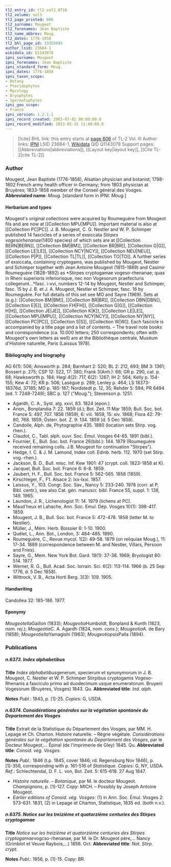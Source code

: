 ```yaml
---
tl2_entry_id: tl2_vol3_0718
tl2_volume: vol3
tl2_page_printed: 606
tl2_surname: Mougeot
tl2_forenames: Jean Baptiste
tl2_name_abbrev: Moug.
tl2_dates: 1776-1858
tl2_bhl_page_id: 33355693
author_lsid: 23684-1
wikidata_id: Q1143078
ipni_surname: Mougeot
ipni_forenames: Jean Baptiste
ipni_standard_form: Moug.
ipni_dates: 1776-1858
ipni_taxon_scope: 
- Botany
- Pteridophytes
- Mycology
- Bryophytes
- Spermatophytes
ipni_geo_scope: 
- France
ipni_version: 1.2.1.1
ipni_record_created: 2003-07-02 00:00:00.0
ipni_record_modified: 2013-05-15 11:40:09.0
---
```


> [!cite] BHL link: this entry starts at [page 606](https://www.biodiversitylibrary.org/page/33355693) of TL-2 Vol. III
> Author links: [IPNI](https://www.ipni.org/a/23684-1) LSID 23684-1, [Wikidata](https://www.wikidata.org/wiki/Q1143078) QID Q1143078
> Support pages: [[Abbreviations|abbreviations]], [[Layout key|layout key]], [[Cite TL-2|cite TL-2]]

### Author

Mougeot, Jean Baptiste (1776-1858), Alsatian physician and botanist; 1798-1802 French army health officer in Germany; from 1803 physician at Bruyères; 1833-1858 member of the Conseil général des Vosges. 
**Abbreviated name**: *Moug.* \[standard form in IPNI: *Moug.*\]

#### Herbarium and types

Mougeot's original collections were acquired by Roumeguère from Mougeot fils and are now at [[Collection MPU|MPU]]. Important material is also at [[Collection PC|PC]]. J. B. Mougeot, C. G. Nestler and W. P. Schimper published 14 fascicles of a series of exsiccata *Stirpes vogesorhenanae*(1400 species) of which sets are at [[Collection BERN|BERN]], [[Collection BM|BM]], [[Collection BR|BR]], [[Collection G|G]], [[Collection LE|LE]], [[Collection NCY|NCY]], [[Collection NEU|NEU]], [[Collection P|P]], [[Collection TL|TL]], [[Collection TO|TO]]. A further series of exsiccata, containing cryptogams, was published by Mougeot, Nestler and Schimper together with Jean Antoine Mougeot (1815-1889) and Casimir Roumeguère (1828-1892) as *Stirpes cryptogamae vogeso-rhenanae; quas in Rheni superioris inferiorisque, nec non Vogesorum praefecturis collegerunt...*fasc. i-xvi, numbers 12-14 by Mougeot, Nestler and Schimper, fasc. 15 by J. B. et J. A. Mougeot, Nestler et Schimper, fasc. 16 by Roumeguère. For full details of this set see MO and Sayre (1969). Sets at (e.g.): [[Collection BM|BM]], [[Collection BR|BR]], [[Collection DBN|DBN]], [[Collection E|E]], [[Collection FH|FH]], [[Collection G|G]], [[Collection H|H]], [[Collection JE|JE]], [[Collection K|K]], [[Collection LE|LE]], [[Collection MPU|MPU]], [[Collection NCY|NCY]], [[Collection NY|NY]], [[Collection PC|PC]], [[Collection S|S]], [[Collection W|W]]. Each fascicle is accompanied by a title page and a list of contents. – The travel note books and correspondence (ca. 10.000 letters; 250 correspondents; often with Mougeot's own letters as well) are at the Bibliothèque centrale, Muséum d'Histoire naturelle, Paris (Laissus 1978).

#### Bibliography and biography

AG 6(1): 506; Ainsworth p. 284; Barnhart 2: 520; BL 2: 212, 693; BM 3: 1361; Bossert p. 275; CSP 12: 522, 17: 380; Frank 3(Anh.): 68; GR p. 290, cat. p. 68; Hawksworth p. 184; Hegi 4(2): 717, 6(2): 1267; IH 2: 564; Kelly p. 154-155; Kew 4: 72; KR p. 506; Lasègue p. 289; Lenley p. 464; LS 18373-18376d, 37185; MD p. 185-187; Nordstedt p. 12, 35; Rehder 5: 594; PR 6494 (ed. 1: 7248-7249); SBC p. 127 ("Moug."); Stevenson p. 1251.
- Agardh, C. A., Syst. alg. xxvi, 83. 1824 (epon.).
- Anon., Bonplandia 7: 22. 1859 (d.); Bot. Zeit. 11 Mar 1859; Bull. Soc. bot. France 5: 497, 707. 1858 (1859), 6: viii. 1859, 15: xiv. 1868; Flora 42: 79-80, 768. 1859; Österr. bot. Z. 9: 134. 1859 (d. 5 Dec 1858).
- Candolle, Alph. de, Phytographie 435. 1880 (location sets Stirp. vog. rhen.).
- Claudot, C., Tabl. alph. ouvr. Soc. Émul. Vosges 64-65. 1891 (bibl.).
- Fournier, E., Bull. Soc. bot. France 26(bibl.): 144. 1879 (Roumeguère received remaining colls. J.B. Mougeot for continuation "Stirpes").
- Hedge, I. C. & J. M. Lamond, Index coll. Edinb. herb. 112. 1970 (set Stirp. vog.-rhen.).
- Jackson, B. D., Bull. misc. Inf. Kew 1901: 47 (crypt. coll. 1823-1858 at K).
- Jacquel, Bull. Soc. bot. France 6: 6-8. 1859.
- Jaubert, H. F., Bull. Soc. bot. France 5: 562-565. 1858 (1859).
- Kirschleger, F., F1. Alsace 2: lxx-lxxi. 1857.
- Laissus, Y., 103. Congr. Soc. Sav., Nancy 5: 233-240. 1978 (corr. at P, Bibl. centr.), see also Cat. gén. manuscr. bibl. France 55, suppl. 1: 138, 149. 1965.
- Laundon, J. R., Lichenologist 11: 14. 1979 (lichens at PC).
- Maud'heux et Lahache, Ann. Soc. Emul. Dép. Vosges 10(1): 398-417. 1859.
- Mougeot, J. B., Bull. Soc. bot. France 5: 472-478. 1858 (letter M. to Nestler).
- Müller, J., Mém. Herb. Boissier 6: 1-10. 1900.
- Quélet, L., Ann. Bot., London, 3: 484-485. 1890.
- Roumeguère, C., Revue mycol. 1(2): 49-58. 1879 (on reliquiae Moug.), 11: 17-34. 1889 (correspondence between M. and Nestler, Villars, Persoon and Fries).
- Sayre, G., Mem. New York Bot. Gard. 19(1): 37-38. 1969; Bryologist 80: 514. 1977.
- Werner, R. G., Bull. Acad. Soc. lorrain. Sci. 6(2): 113-114. 1966 (b. 25 Sep 1776, d. 5 Dec 1858).
- Wittrock, V. B., Acta Horti Berg. 3(3): 109. 1905.

#### Handwriting

Candollea 32: 185-186. 1977.

#### Eponymy

*Mougeotella*Gaillon (1833); *Mougeotia*Humboldt, Bonpland & Kunth (1823, *nom. rej.*); *Mougeotia*C. A. Agardh (1824, *nom. cons.*); *Mougeotia*A. de Bary (1858); *Mougeotiella*Yamagishi (1963); *Mougeotiopsis*Palla (1894).

### Publications

##### n.6373. Index alphabetibus

**Title**
*Index alphabetibus*generum, specierum et synonymorum in J. B. Mougeot, C. Nestler et W. P. Schimper Stirpibus cryptogamis Vogeso-Rhenanis a fasciculo primo ad duodecimum usque enumeratorum. Bruyerii Vogesorum (Bruyères, Vosges) 1843. Qu.
**Abbreviated title**: *Ind. alph.*

**Notes**
*Publ*.: 1843, p. \[1\]-25. *Copies*: G, USDA.

##### n.6374. Considérations générales sur la végétation spontanée du Departement des Vosges

**Title**
Extrait de la Statistique du Département des Vosges, par MM. H. Lepage et Ch. Charton. Histoire naturelle. – Règne végétale. *Considérations générales sur la végétation spontanée du Departement des Vosges*, par le Docteur Mougeot,... Épinal (de l'imprimerie de Gley) 1845. Qu.
**Abbreviated title**: *Consid. vég. Vosges*.

**Notes**
*Publ*.: 1846 (t.p. 1845, cover 1846; rd. Regensburg Nov 1846), p. \[1\]-356, corresponding with p. 161-516 of *Statistique. Copies*: G, NY, USDA.
*Ref*.: Schlechtendal, D. F. L. von, Bot. Zeit. 5: 615-618. 27 Aug 1847.
- *Histoire naturelle. – Botanique*, par M. le docteur Mougeot. *Champignons*, p. \[1\]-127. *Copy*: MICH. – Possibly by Joseph Antoine Mougeot.
- *Earlier editions of Consid. vég. Vosges*: (1) in Ann. Soc. Émul. Vosges 2: 573-631. 1831, (2) in Lepage et Charton, Statistique, 1835 ed. (both n.v.).

##### n.6375. Notice sur les treizième et quatorzième centuries des Stirpes cryptogamae

**Title**
*Notice sur les treizième et quatorzième centuries des Stirpes cryptogamae*vogcso-rhenanae, par M. le Dr. Mougeot père,... Nancy (Grimblot et Veuve Raybois,...) 1856. Oct.
**Abbreviated title**: *Not. Stirp. crypt.*

**Notes**
*Publ*.: 1856, p. \[1\]-15. *Copy*: BR.

